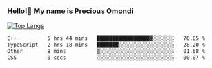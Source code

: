 ### Hello!👋 My name is Precious Omondi 

[![Top Langs](https://github-readme-stats.vercel.app/api/top-langs/?username=Presho99&langs_count=8&theme=dark)](https://github.com/Presho99/github-readme-stats)



<!--START_SECTION:waka-->

```txt
C++          5 hrs 44 mins   █████████████████▓░░░░░░░   70.05 %
TypeScript   2 hrs 18 mins   ███████░░░░░░░░░░░░░░░░░░   28.20 %
Other        8 mins          ▒░░░░░░░░░░░░░░░░░░░░░░░░   01.68 %
CSS          0 secs          ░░░░░░░░░░░░░░░░░░░░░░░░░   00.07 %
```

<!--END_SECTION:waka-->

